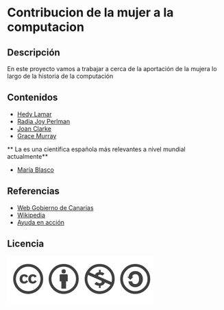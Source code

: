 # Contribucion de la mujer a la computacion
 
## Descripción 
En este proyecto vamos a trabajar a cerca de la aportación de la mujera lo largo de la historia de la computación 
 
## Contenidos 
- [Hedy Lamar](hedylamar.md)
- [Radia Joy Perlman](radiajoyperlman.md)
- [Joan Clarke](joanclarke.md)
- [Grace Murray](gracemurray.md)

** La es una científica española más relevantes a nivel mundial actualmente**
- [María Blasco](mariablasco.md)

 ## Referencias
 - [Web Gobierno de Canarias](http://www3.gobiernodecanarias.org/aciisi/cienciasmc/web/biografias/intro_biografias_u9.html)
 - [Wikipedia](https://es.wikipedia.org/wiki/Wikipedia:Portada)
 - [Ayuda en acción](https://ayudaenaccion.org/blog/mujer/)
 
 ## Licencia
 ![image](licencia.png)
